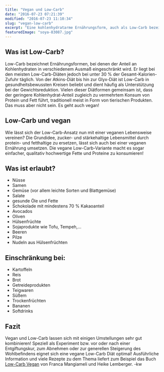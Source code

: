 ```yaml
---
title: "Vegan und Low-Carb"
date: "2016-07-23 07:21:39"
modified: "2016-07-23 11:10:34"
slug: "vegan-low-carb"
excerpt: "Eine kohlenhydratarme Ernährungsform, auch als Low-Carb bezeichnet, liegt seit einigen Jahren im Trend und ist eine einfache Methode, wenn man sein Wunschgewicht erreichen will. Wie sieht die vegane Variante davon aus?"
featuredImage: "soya-83087.jpg"
---
```


## Was ist Low-Carb?

Low-Carb bezeichnet Ernährungsformen, bei denen der Anteil an Kohlenhydraten in verschiedenem Ausmaß eingeschränkt wird. Er liegt bei den meisten Low-Carb-Diäten jedoch bei unter 30 % der Gesamt-Kalorien-Zufuhr täglich. Von der Atkins-Diät bis hin zur Glyx-Diät ist Low-Carb in gesundheitsbewussten Kreisen beliebt und dient häufig als Unterstützung bei der Gewichtsreduktion. Vielen dieser Diätformen gemeinsam ist, dass der geringere Kohlenhydrat-Anteil zugleich zu vermehrtem Konsum von Protein und Fett führt, traditionell meist in Form von tierischen Produkten. Das muss aber nicht sein. Es geht auch vegan!

## Low-Carb und vegan

Wie lässt sich der Low-Carb-Ansatz nun mit einer veganen Lebensweise vereinen? Die Grundidee, zucker- und stärkehaltige Lebensmittel durch protein- und fetthaltige zu ersetzen, lässt sich auch bei einer veganen Ernährung umsetzen. Die vegane Low-Carb-Variante macht es sogar einfacher, qualitativ hochwertige Fette und Proteine zu konsumieren!

## Was ist erlaubt?

*   Nüsse
*   Samen
*   Gemüse (vor allem leichte Sorten und Blattgemüse)
*   Salate
*   gesunde Öle und Fette
*   Schokolade mit mindestens 70 % Kakaoanteil
*   Avocados
*   Oliven
*   Hülsenfrüchte
*   Sojaprodukte wie Tofu, Tempeh,...
*   Beeren
*   Pilze
*   Nudeln aus Hülsenfrüchten

## Einschränkung bei:

*   Kartoffeln
*   Reis
*   Brot
*   Getreideprodukten
*   Teigwaren
*   Süßem
*   Trockenfrüchten
*   Bananen
*   Softdrinks

## Fazit

Vegan und Low-Carb lassen sich mit einigen Umstellungen sehr gut kombinieren! Speziell als Experiment bzw. vor oder nach einer Entgiftungskur, zum Abnehmen oder zur generellen Steigerung des Wohlbefindens eignet sich eine vegane Low-Carb Diät optimal! Ausführliche Information und viele Rezepte zu dem Thema liefert zum Beispiel das Buch [Low-Carb Vegan](https://www.systemed.de/shop/alle-buecher/395/low-carb-vegan.) von Franca Mangiameli und Heike Lemberger. -kw